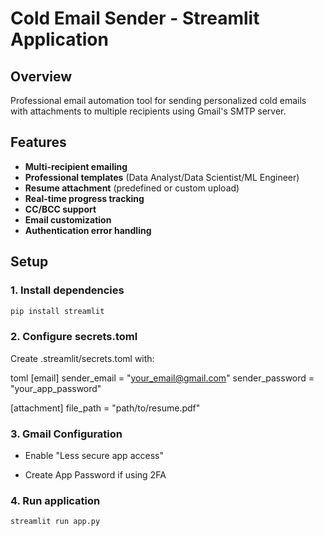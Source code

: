 # Cold Email Sender - Streamlit Application

## Overview
Professional email automation tool for sending personalized cold emails with attachments to multiple recipients using Gmail's SMTP server.

## Features
- **Multi-recipient emailing**
- **Professional templates** (Data Analyst/Data Scientist/ML Engineer)
- **Resume attachment** (predefined or custom upload)
- **Real-time progress tracking**
- **CC/BCC support**
- **Email customization**
- **Authentication error handling**

## Setup
### 1. Install dependencies
```bash
pip install streamlit
```

### 2. Configure secrets.toml
Create .streamlit/secrets.toml with:

toml
[email]
sender_email = "your_email@gmail.com"
sender_password = "your_app_password"

[attachment]
file_path = "path/to/resume.pdf"

### 3. Gmail Configuration
- Enable "Less secure app access"

- Create App Password if using 2FA

### 4. Run application
```bash
streamlit run app.py
```
